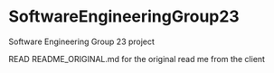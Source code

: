 # SoftwareEngineeringGroup23
Software Engineering Group 23 project

READ README_ORIGINAL.md for the original read me from the client